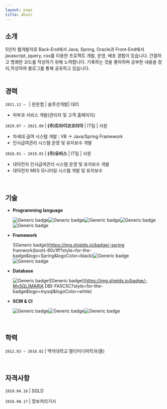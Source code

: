 ```yaml
---
layout: page
title: About
---
```





## 소개

<div class='post-intro'>
5년차 웹개발자로 Back-End에서 Java, Spring, Oracle과 Front-End에서 javascript, jquery, css를 이용한 프로젝트 개발, 운영, 배포 경험이 있습니다. 간결하고 명쾌한 코드를 작성하기 위해 노력합니다. 기록하는 것을 좋아하며 공부한 내용을 정리,작성하여 블로그를 통해 공유하고 있습니다.



</div>

<br>

## 경력

`2021.12 ~ ` | 윈윈랩 | 솔루션개발| 대리

* 피부과 서비스 개발(관리자 및 고객 홈페이지)

`2019.07 ~ 2021.09` | **(주)트라이코코리아** | IT팀 | 사원

* 차세대 급여 시스템 개발 : VB → Java/Spring Framework
* 인사급여관리 시스템 운영 및 유지보수 개발

`2018.01 ~ 2019.03` | **(주)유비스** | IT팀 | 사원

* 대덕전자 인사급여관리 시스템 운영 및 유지보수 개발
* 대덕전자 MES 모니터링 시스템 개발 및 유지보수

<br>

## 기술

* **Programming language**

  ![Generic badge](https://img.shields.io/badge/-java-cce6ff?style=for-the-badge&logo=java&logoColor=black)![Generic badge](https://img.shields.io/badge/-HTML5-cce6ff?style=for-the-badge&logo=HTML5&logoColor=white)![Generic badge](https://img.shields.io/badge/-JavaScript-cce6ff?style=for-the-badge&logo=JavaScript&logoColor=white)![Generic badge](https://img.shields.io/badge/-jquery-cce6ff?style=for-the-badge&logo=jquery&logoColor=white)![Generic badge](https://img.shields.io/badge/-CSS-cce6ff?style=for-the-badge&logo=CSS3&logoColor=white)

* **Framework**

  ![Generic badge](https://img.shields.io/badge/-spring framwork(boot)-80c1ff?style=for-the-badge&logo=Spring&logoColor=black)![Generic badge](https://img.shields.io/badge/-MyBatis-80c1ff?style=for-the-badge&logo=MyBatis&logoColor=black)![Generic badge](https://img.shields.io/badge/-bootstrap-80c1ff?style=for-the-badge&logo=bootstrap&logoColor=white)

* **Database**

  ![Generic badge](https://img.shields.io/badge/-ORACLE-FA5C5C?style=for-the-badge&logo=oracle&logoColor=white)![Generic badge](https://img.shields.io/badge/-MySQL(MARIA DB)-FA5C5C?style=for-the-badge&logo=mysql&logoColor=white)

* **SCM & CI**

  ![Generic badge](https://img.shields.io/badge/-Subversion-654FF0?style=for-the-badge&logo=Subversion&logoColor=white)![Generic badge](https://img.shields.io/badge/-GIT-654FF0?style=for-the-badge&logo=Github&logoColor=white)![Generic badge](https://img.shields.io/badge/-Jenkins-654FF0?style=for-the-badge&logo=Jenkins&logoColor=white)

<br>

## 학력

`2012.03 ~ 2018.02`  | 백석대학교 멀티미디어학과(졸)

<br>

## 자격사항

`2019.04.16`  | SQLD 

`2018.08.17`  | 정보처리기사 